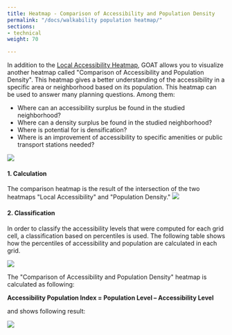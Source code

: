 ```yaml
---
title: Heatmap - Comparison of Accessibility and Population Density
permalink: "/docs/walkability population heatmap/"
sections:
- technical
weight: 70

---
```

In addition to the [Local Accessibility Heatmap](../heatmap/), GOAT allows you to visualize another heatmap called "Comparison of Accessibility and Population Density". This heatmap gives a better understanding of the accessibility in a specific area or neighborhood based on its population. This heatmap can be used to answer many planning questions. Among them:

* Where can an accessibility surplus be found in the studied neighborhood?
* Where can a density surplus be found in the studied neighborhood?
* Where is potential for is densification?
* Where is an improvement of accessibility to specific amenities or public transport stations needed?

![](/images/docs/technical_documentation/walkability_population_index/walkability_population_map.webp)

#### 1. Calculation

The comparison heatmap is the result of the intersection of the two heatmaps "Local Accessibility" and "Population Density." ![](/images/docs/technical_documentation/walkability_population_index/intersection_2_layers.webp)

#### 2. Classification

In order to classify the accessibility levels that were computed for each grid cell, a classification based on percentiles is used. The following table shows how the percentiles of accessibility and population are calculated in each grid.

![](/images/docs/technical_documentation/walkability_population_index/percentile.webp)

The "Comparison of Accessibility and Population Density" heatmap is calculated as following:

<b> Accessibility Population Index = Population Level – Accessibility Level </b>

and shows following result:

![](/images/docs/technical_documentation/walkability_population_index/calculated_index.webp)